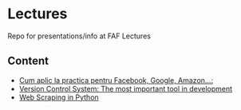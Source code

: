 # Lectures
Repo for presentations/info at FAF Lectures

## Content
- [Cum aplic la practica pentru Facebook, Google, Amazon...:](https://github.com/TUM-FAF/Lectures/blob/master/lecture%2313/README.md)
- [Version Control System: The most important tool in development](https://github.com/TUM-FAF/Lectures/tree/master/lecture%2315)
- [Web Scraping in Python](https://github.com/TUM-FAF/Lectures/tree/master/lecture%2317)

